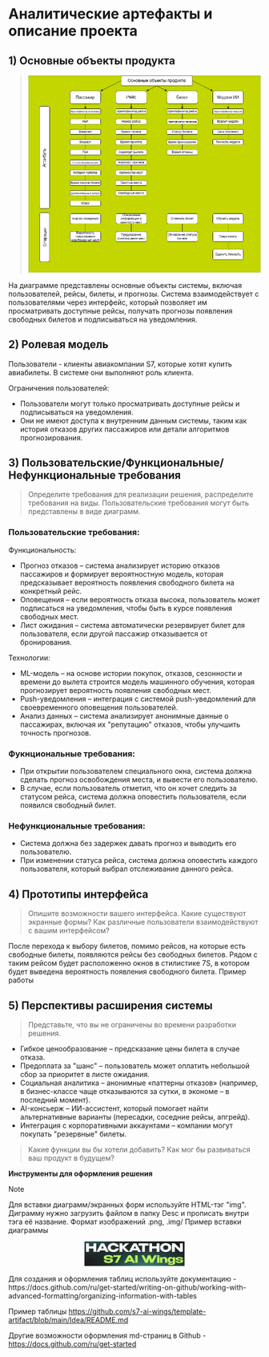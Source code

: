 # Аналитические артефакты и описание проекта

## 1) Основные объекты продукта

><p align="center">
>   <img width="800px" src="Diagramma_1.jpeg" alt="qr"/>
></p>

На диаграмме представлены основные объекты системы, включая пользователей, рейсы, билеты, и прогнозы. Система взаимодействует с пользователями через интерфейс, который позволяет им просматривать доступные рейсы, получать прогнозы появления свободных билетов и подписываться на уведомления.

## 2) Ролевая модель

Пользователи - клиенты авиакомпании S7, которые хотят купить авиабилеты. В системе они выполняют роль клиента.

Ограничения пользователей:
- Пользователи могут только просматривать доступные рейсы и подписываться на уведомления.
- Они не имеют доступа к внутренним данным системы, таким как история отказов других пассажиров или детали алгоритмов прогнозирования.

## 3) Пользовательские/Функциональные/Нефункциональные требования

>Определите требования для реализации решения, распределите требования на виды. Пользовательские требования могут быть представлены в виде диаграмм.

### Пользовательские требования:
Функциональность:
- Прогноз отказов – система анализирует историю отказов пассажиров и формирует вероятностную модель, которая предсказывает вероятность появления свободного билета на конкретный рейс.
- Оповещения – если вероятность отказа высока, пользователь может подписаться на уведомления, чтобы быть в курсе появления свободных мест.
- Лист ожидания – система автоматически резервирует билет для пользователя, если другой пассажир отказывается от бронирования.

Технологии:
- ML-модель – на основе истории покупок, отказов, сезонности и времени до вылета строится модель машинного обучения, которая прогнозирует вероятность появления свободных мест.
- Push-уведомления – интеграция с системой push-уведомлений для своевременного оповещения пользователей.
- Анализ данных – система анализирует анонимные данные о пассажирах, включая их "репутацию" отказов, чтобы улучшить точность прогнозов.

### Фукнциональные требования:
- При открытии пользователем специального окна, система должна сделать прогноз освобождения места, и вывести его пользователю.
- В случае, если пользователь отметил, что он хочет следить за статусом рейса, система должна оповестить пользователя, если появился свободный билет.

### Нефункциональные требования:
- Система должна без задержек давать прогноз и выводить его пользователю.
- При изменении статуса рейса, система должна оповестить каждого пользователя, который выбрал отслеживание данного рейса.
   
## 4) Прототипы интерфейса
>Опишите возможности вашего интерфейса. Какие существуют экранные формы? Как различные пользователи взаимодействуют с вашим интерфейсом?

После перехода к выбору билетов, помимо рейсов, на которые есть свободные билеты, появляются рейсы без свободных билетов. Рядом с таким рейсом будет расположенно окнов в стилистике 7S, в котором будет выведена вероятность появления свободного билета. Пример работы

## 5) Перспективы расширения системы

>Представьте, что вы не ограничены во времени разработки решения.

- Гибкое ценообразование – предсказание цены билета в случае отказа.
- Предоплата за "шанс" – пользователь может оплатить небольшой сбор за приоритет в листе ожидания.
- Социальная аналитика – анонимные «паттерны отказов» (например, в бизнес-классе чаще отказываются за сутки, в экономе – в последний момент).
- AI-консьерж – ИИ-ассистент, который помогает найти альтернативные варианты (пересадки, соседние рейсы, апгрейд).
- Интеграция с корпоративными аккаунтами – компании могут покупать "резервные" билеты.

>Какие функции вы бы хотели добавить? Как мог бы развиваться ваш продукт в будущем?



**Инструменты для оформления решения**
> [!NOTE]
> Для вставки диаграмм/экранных форм используйте HTML-тэг "img". Диграмму нужно загрузить файлом в папку Desc и прописать внутри тэга её название. Формат изображений .png, .img/
> Пример вставки диаграммы
><p align="center">
>   <img width="200px" src="img.png" alt="qr"/>
></p>
> Для создания и оформления таблиц используйте документацию - https://docs.github.com/ru/get-started/writing-on-github/working-with-advanced-formatting/organizing-information-with-tables
>
> Пример таблицы https://github.com/s7-ai-wings/template-artifact/blob/main/Idea/README.md
>
>  Другие возможности оформления md-страниц в Github - https://docs.github.com/ru/get-started





